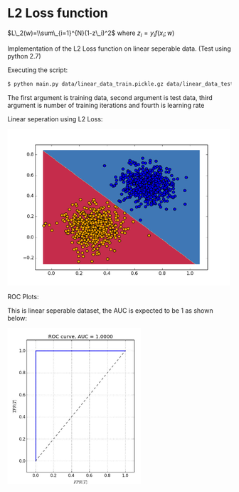 # L2 Loss function

$L\_2(w)=\\sum\_{i=1}^{N}(1-z\_i)^2$ where *z*<sub>*i*</sub> = *y*<sub>*i*</sub>*f*(*x*<sub>*i*</sub>; *w*)

Implementation of the L2 Loss function on linear seperable data. (Test using python 2.7)

Executing the script:
```sh
$ python main.py data/linear_data_train.pickle.gz data/linear_data_test.pickle.gz 100 .01
```
The first argument is training data, second argument is test data, third argument is number of training iterations and fourth is learning rate

Linear seperation using L2 Loss:

<img src="ls.png" width="500" height="350" />

ROC Plots:

This is linear seperable dataset, the AUC is expected to be 1 as shown below:

<img src="roc.jpg" width="300" height="350" />
